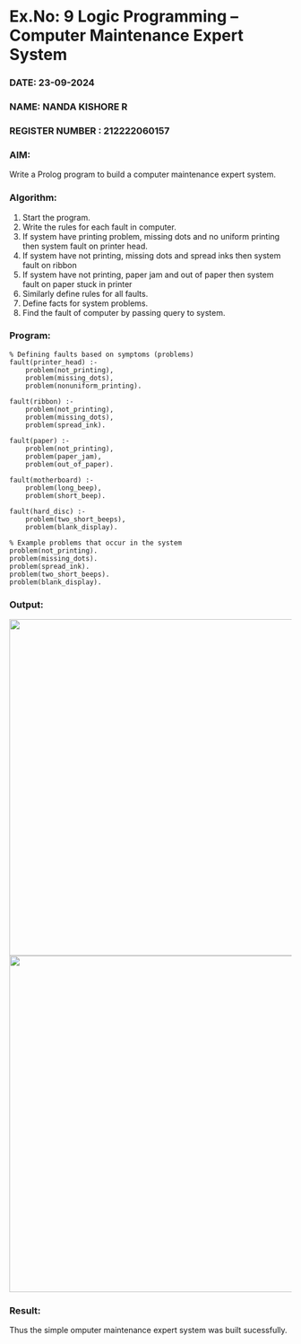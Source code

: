 # Ex.No: 9  Logic Programming –  Computer Maintenance Expert System
### DATE: 23-09-2024
### NAME: NANDA KISHORE R
### REGISTER NUMBER : 212222060157
### AIM: 
Write a Prolog program to build a computer maintenance expert system.
###  Algorithm:
1. Start the program.
2. Write the rules for each fault in computer.
3. If system have printing problem, missing dots and no uniform printing then system fault on printer head.
4. If system have not printing, missing dots and spread inks then system fault on ribbon
5. If system have not printing, paper jam and out of paper then system fault on paper stuck in printer
6. Similarly define rules for all faults.
7. Define facts for system problems.
8. Find the fault of computer by passing query to system.
     
### Program:
```
% Defining faults based on symptoms (problems)
fault(printer_head) :-
    problem(not_printing),
    problem(missing_dots),
    problem(nonuniform_printing).

fault(ribbon) :-
    problem(not_printing),
    problem(missing_dots),
    problem(spread_ink).

fault(paper) :-
    problem(not_printing),
    problem(paper_jam),
    problem(out_of_paper).

fault(motherboard) :-
    problem(long_beep),
    problem(short_beep).

fault(hard_disc) :-
    problem(two_short_beeps),
    problem(blank_display).

% Example problems that occur in the system
problem(not_printing).
problem(missing_dots).
problem(spread_ink).
problem(two_short_beeps).
problem(blank_display).
```


### Output:

<img src = "https://github.com/user-attachments/assets/4ecfec54-b7ba-46c9-8393-681d50e9cdbb" width="600">

<img src = "https://github.com/user-attachments/assets/a4da75c8-9a7b-4013-b458-58cef6c5d0d3" width="600">


### Result:
Thus the simple omputer maintenance expert system was built sucessfully.
